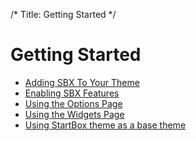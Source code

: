 /*
Title: Getting Started
 */

# Getting Started

* [Adding SBX To Your Theme](./adding_sbx/)
* [Enabling SBX Features](./enable_sbx_features/)
* [Using the Options Page](.//)
* [Using the Widgets Page](.//)
* [Using StartBox theme as a base theme]()
